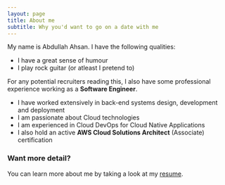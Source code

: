 ```yaml
---
layout: page
title: About me
subtitle: Why you'd want to go on a date with me
---
```


My name is Abdullah Ahsan. I have the following qualities:

- I have a great sense of humour
- I play rock guitar (or atleast I pretend to)

For any potential recruiters reading this, I also have some professional experience working as a **Software Engineer**.

- I have worked extensively in back-end systems design, development and deployment
- I am passionate about Cloud technologies
- I am experienced in Cloud DevOps for Cloud Native Applications
- I also hold an active **AWS Cloud Solutions Architect** (Associate) certification

### Want more detail?

You can learn more about me by taking a look at my [resume](https://s3.amazonaws.com/abdullahahsan/abdullah_ahsan_resume.pdf?versionId=ueuci8mmQ4FBw.ugnREZ92XrSYS2REHi).